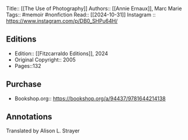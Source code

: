 Title:: [[The Use of Photography]]
Authors:: [[Annie Ernaux]], Marc Marie
Tags:: #memoir #nonfiction 
Read:: [[2024-10-31]]
Instagram :: https://www.instagram.com/p/DB0_SHPu64H/
## Editions
- Edition:: [[Fitzcarraldo Editions]], 2024
- Original Copyright:: 2005
- Pages::132

## Purchase
* Bookshop.org:: https://bookshop.org/a/94437/9781644214138
## Annotations
Translated by Alison L. Strayer